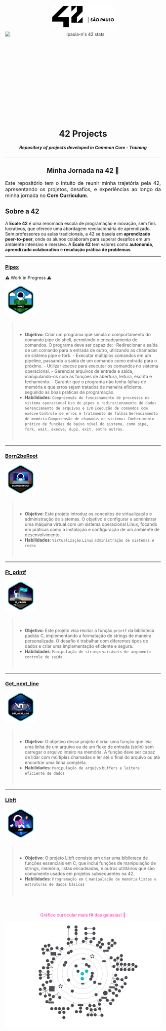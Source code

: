 <p align="center">
  <img src="assets/42sp-logo.svg" alt="logo ecole 42 sp" style="display: block; margin-bottom: 10px;width: 200px;filter: drop-shadow(0 0 1rem #ffffff);"/>
  <div align="center" style="align: center; min-height: 275px;">
  <img src="https://badge.mediaplus.ma/binary/lpaula-n?1337Badge=off&UM6P=off" alt="lpaula-n's 42 stats" style="display: block;"/>
  </div>
</p>

<div style="border-bottom: 1px solid #e1e4e8; padding-bottom: 10px;">
<h1 align="center" style="border: none;">
  42 Projects
</h1>
<p align="center">
  <b><i>Repository of projects developed in Common Core - Training</i></b>
</p>
</div>

<h2 style="text-align: center;border: none;">Minha Jornada na 42 📖</h2>

<p style="text-align: justify; font-size: 16px;">
Este repositório tem o intuito de reunir minha trajetória pela 42, apresentando os projetos, desafios, e experiências ao longo da minha jornada no <strong>Core Curriculum</strong>.
</p>

<h2 style="border: none;">Sobre a 42</h2>

<p style="font-size: 14px; ">
A <strong>Ecole 42</strong> é uma renomada escola de programação e inovação, sem fins lucrativos, que oferece uma abordagem revolucionária de aprendizado. Sem professores ou aulas tradicionais, a 42 se baseia em <strong>aprendizado peer-to-peer</strong>, onde os alunos colaboram para superar desafios em um ambiente intensivo e imersivo. A <strong>Ecole 42</strong> tem valores como <strong>autonomia</strong>, <strong>aprendizado colaborativo</strong> e <strong>resolução prática de problemas</strong>.
</p>

---

### [Pipex](/pipex)

⚠️ Work in Progress ⚠️

<img src="assets/badges/pipexe.png" alt="Born2beRoot" style="width: 100px; vertical-align: middle;padding-bottom: 8px;" />

> &nbsp; &nbsp; &nbsp;
>
> -   **Objetivo**: Criar um programa que simula o comportamento do comando pipe do shell, permitindo o encadeamento de comandos. O programa deve ser capaz de: -Redirecionar a saída de um comando para a entrada de outro, utilizando as chamadas de sistema pipe e fork. - Executar múltiplos comandos em um pipeline, passando a saída de um comando como entrada para o próximo. - Utilizar execve para executar os comandos no sistema operacional. - Gerenciar arquivos de entrada e saída, manipulando-os com as funções de abertura, leitura, escrita e fechamento. - Garantir que o programa não tenha falhas de memória e que erros sejam tratados de maneira eficiente, seguindo as boas práticas de programação.
> -   **Habilidades**: `Compreensão do funcionamento de processos no sistema operacional` `Uso de pipes e redirecionamento de dados` `Gerenciamento de arquivos e I/O` `Execução de comandos com execve` `Controle de erros e tratamento de falhas` `Gerenciamento de memória` `Compreensão de chamadas de sistema: Conhecimento prático de funções de baixo nível do sistema, como pipe, fork, wait, execve, dup2, exit, entre outras.`
>
> &nbsp; &nbsp; &nbsp;

---

### [Born2beRoot](/born2beroot)

<img src="assets/badges/born2beroote.png" alt="Born2beRoot" style="width: 100px; vertical-align: middle;padding-bottom: 8px;" />

> &nbsp; &nbsp; &nbsp;
>
> -   **Objetivo**: Este projeto introduz os conceitos de virtualização e administração de sistemas. O objetivo é configurar e administrar uma máquina virtual com um sistema operacional Linux, focando em práticas como a instalação e configuração de um ambiente de desenvolvimento.
> -   **Habilidades**: `Virtualização` `Linux` `administração de sistemas e redes`
>
> &nbsp; &nbsp; &nbsp;

---

### [Ft_printf](/ft_printf)

<img src="assets/badges/ft_printfe.png" alt="Born2beRoot" style="width: 100px; vertical-align: middle;padding-bottom: 8px;" />

> &nbsp; &nbsp; &nbsp;
>
> -   **Objetivo**: Este projeto visa recriar a função `printf` da biblioteca padrão C, implementando a formatação de strings de maneira personalizada. O desafio é trabalhar com diferentes tipos de dados e criar uma implementação eficiente e segura.
> -   **Habilidades**: `Manipulação de strings` `variáveis de argumento` `controle de saída`
>
> &nbsp; &nbsp; &nbsp;

---

### [Get_next_line](/get_next_line)

<img src="assets/badges/get_next_linee.png" alt="Born2beRoot" style="width: 100px; vertical-align: middle;padding-bottom: 8px;" />

> &nbsp; &nbsp; &nbsp;
>
> -   **Objetivo**: O objetivo desse projeto é criar uma função que leia uma linha de um arquivo ou de um fluxo de entrada (stdin) sem carregar o arquivo inteiro na memória. A função deve ser capaz de lidar com múltiplas chamadas e ler até o final do arquivo ou até encontrar uma linha completa.
> -   **Habilidades**: `Manipulação de arquivo` `buffers e leitura eficiente de dados`
>
> &nbsp; &nbsp; &nbsp;

---

### [Libft](/libft)

<img src="assets/badges/libfte.png" alt="Born2beRoot" style="width: 100px; vertical-align: middle;padding-bottom: 8px;" />

> &nbsp; &nbsp; &nbsp;
>
> -   **Objetivo**: O projeto Libft consiste em criar uma biblioteca de funções essenciais em C, que inclui funções de manipulação de strings, memória, listas encadeadas, e outros utilitários que são comumente usados em projetos subsequentes na 42.
> -   **Habilidades**: `Programação em C` `manipulação de memória` `listas e estruturas de dados básicas`
>
> &nbsp; &nbsp; &nbsp;

<div style="padding-bottom: 10px;padding-top: 24px;font-weight: 600;">
<p align="center" style="border: none;color: #ff5ccd;">
  Gráfico curricular mais f# das galáxias! 🚀
</p>

<img src="assets/graph-cursus.png" alt="gráfico do curso"/>
</div>
